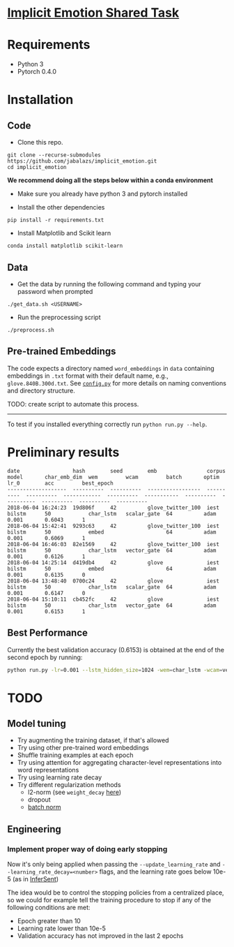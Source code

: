 # [Implicit Emotion Shared Task](http://implicitemotions.wassa2018.com/)

# Requirements
* Python 3
* Pytorch 0.4.0

# Installation
## Code

* Clone this repo.
```
git clone --recurse-submodules https://github.com/jabalazs/implicit_emotion.git
cd implicit_emotion
```

**We recommend doing all the steps below within a conda environment**

* Make sure you already have python 3 and pytorch installed

* Install the other dependencies
```
pip install -r requirements.txt
```

* Install Matplotlib and Scikit learn
```
conda install matplotlib scikit-learn
```
## Data
* Get the data by running the following command and typing your password when prompted
```
./get_data.sh <USERNAME>
```

* Run the preprocessing script
```
./preprocess.sh
```

## Pre-trained Embeddings
The code expects a directory named `word_embeddings` in `data`
containing embeddings in `.txt` format with their default name,
e.g., `glove.840B.300d.txt`. See [`config.py`](src/config.py) for more details
on naming conventions and directory structure.

TODO: create script to automate this process.

---
To test if you installed everything correctly run `python run.py --help`.

# Preliminary results

```
date                 hash        seed        emb                corpus      model       char_emb_dim  wem         wcam         batch       optim       lr_0        acc         best_epoch
-------------------  ----------  ----------  -----------------  ----------  ----------  ------------  ----------  -----------  ----------  ----------  ----------  ----------  ----------
2018-06-04 16:24:23  19d806f     42          glove_twitter_100  iest        bilstm      50            char_lstm   scalar_gate  64          adam        0.001       0.6043      1
2018-06-04 15:42:41  9293c63     42          glove_twitter_100  iest        bilstm      50            embed                    64          adam        0.001       0.6069      1
2018-06-04 16:46:03  82e1569     42          glove_twitter_100  iest        bilstm      50            char_lstm   vector_gate  64          adam        0.001       0.6126      1
2018-06-04 14:25:14  d419db4     42          glove              iest        bilstm      50            embed                    64          adam        0.001       0.6135      0
2018-06-04 13:48:40  0700c24     42          glove              iest        bilstm      50            char_lstm   scalar_gate  64          adam        0.001       0.6147      0
2018-06-04 15:10:11  cb452fc     42          glove              iest        bilstm      50            char_lstm   vector_gate  64          adam        0.001       0.6153      1
```

## Best Performance
Currently the best validation accuracy (0.6153) is obtained at the end of the second epoch by running:
```bash
python run.py -lr=0.001 --lstm_hidden_size=1024 -wem=char_lstm -wcam=vector_gate
```

# TODO

## Model tuning
* Try augmenting the training dataset, if that's allowed
* Try using other pre-trained word embeddings
* Shuffle training examples at each epoch
* Try using attention for aggregating character-level representations into word representations
* Try using learning rate decay
* Try different regularization methods
  - l2-norm (see `weight_decay` [here](https://pytorch.org/docs/stable/optim.html))
  - dropout
  - [batch norm](https://pytorch.org/docs/stable/nn.html?highlight=crossentropy#batchnorm1d) 
 
## Engineering
### Implement proper way of doing early stopping
Now it's only being applied when passing the `--update_learning_rate` and `--learning_rate_decay=<number>` flags, and the learning rate goes below 10e-5 (as in [InferSent](http://www.aclweb.org/anthology/D17-1070))

The idea would be to control the stopping policies from a centralized place, so we could for example tell the training procedure to stop if any of the following conditions are met:

* Epoch greater than 10
* Learning rate lower than 10e-5
* Validation accuracy has not improved in the last 2 epochs
